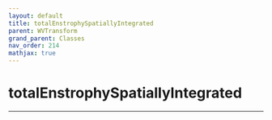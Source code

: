 ```yaml
---
layout: default
title: totalEnstrophySpatiallyIntegrated
parent: WVTransform
grand_parent: Classes
nav_order: 214
mathjax: true
---
```


#  totalEnstrophySpatiallyIntegrated




---

